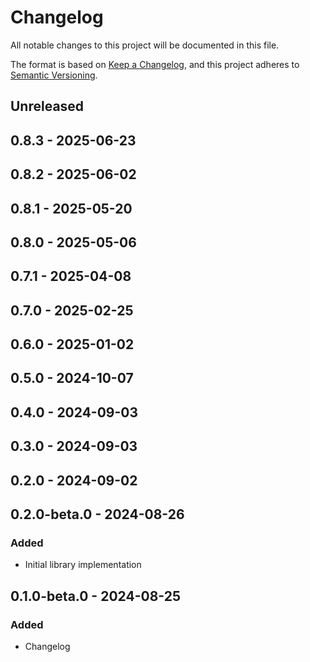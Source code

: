 # Changelog

All notable changes to this project will be documented in this file.

The format is based on [Keep a Changelog](https://keepachangelog.com/en/1.0.0/),
and this project adheres to [Semantic Versioning](https://semver.org/spec/v2.0.0.html).

## Unreleased

## 0.8.3 - 2025-06-23

## 0.8.2 - 2025-06-02

## 0.8.1 - 2025-05-20

## 0.8.0 - 2025-05-06

## 0.7.1 - 2025-04-08

## 0.7.0 - 2025-02-25

## 0.6.0 - 2025-01-02

## 0.5.0 - 2024-10-07

## 0.4.0 - 2024-09-03

## 0.3.0 - 2024-09-03

## 0.2.0 - 2024-09-02

## 0.2.0-beta.0 - 2024-08-26
### Added
- Initial library implementation

## 0.1.0-beta.0 - 2024-08-25
### Added
- Changelog
